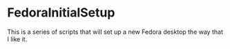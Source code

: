 # FedoraInitialSetup
This is a series of scripts that will set up a new Fedora desktop the way that I like it.
